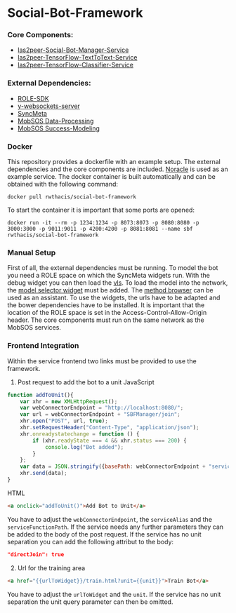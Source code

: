 # Social-Bot-Framework

### Core Components:
* [las2peer-Social-Bot-Manager-Service](https://github.com/rwth-acis/las2peer-Social-Bot-Manager-Service)
* [las2peer-TensorFlow-TextToText-Service](https://github.com/rwth-acis/las2peer-TensorFlow-TextToText-Service)
* [las2peer-TensorFlow-Classifier-Service](https://github.com/rwth-acis/las2peer-TensorFlow-Classifier-Service)

### External Dependencies:
* [ROLE-SDK](https://github.com/rwth-acis/ROLE-SDK)
* [y-websockets-server](https://github.com/y-js/y-websockets-server)
* [SyncMeta](https://github.com/rwth-acis/syncmeta)
* [MobSOS Data-Processing](https://github.com/rwth-acis/mobsos-data-processing)
* [MobSOS Success-Modeling](https://github.com/rwth-acis/mobsos-success-modeling)

### Docker
This repository provides a dockerfile with an example setup. The external dependencies and the core components are included. [Noracle](https://github.com/Distributed-Noracle) is used as an example service.
The docker container is built automatically and can be obtained with the following command:
```
docker pull rwthacis/social-bot-framework
```
To start the container it is important that some ports are opened: 
```
docker run -it --rm -p 1234:1234 -p 8073:8073 -p 8080:8080 -p 3000:3000 -p 9011:9011 -p 4200:4200 -p 8081:8081 --name sbf rwthacis/social-bot-framework
```
### Manual Setup

First of all, the external dependencies must be running. 
To model the bot you need a ROLE space on which the SyncMeta widgets run. 
With the debug widget you can then load the [vls](MetaModel/vls.json). 
To load the model into the network, the [model selector widget](widgets/src/widgets/models.xml) must be added. The [method browser](widgets/src/widgets/methods.xml) can be used as an assistant. 
To use the widgets, the urls have to be adapted and the bower dependencies have to be installed. 
It is important that the location of the ROLE space is set in the Access-Control-Allow-Origin header.
The core components must run on the same network as the MobSOS services. 

### Frontend Integration
Within the service frontend two links must be provided to use the framework. 
1. Post request to add the bot to a unit 
JavaScript
```JavaScript
function addToUnit(){
    var xhr = new XMLHttpRequest();
    var webConnectorEndpoint = "http://localhost:8080/";
    var url = webConnectorEndpoint + "SBFManager/join";
    xhr.open("POST", url, true);
    xhr.setRequestHeader("Content-Type", "application/json");
    xhr.onreadystatechange = function () {
        if (xhr.readyState === 4 && xhr.status === 200) {
            console.log("Bot added");
        }
    };
    var data = JSON.stringify({basePath: webConnectorEndpoint + "serviceAlias", joinPath:"serviceFunctionPath"});
    xhr.send(data);
}
```
HTML
```html
<a onclick="addToUnit()">Add Bot to Unit</a>
```
You have to adjust the `webConnectorEndpoint`, the `serviceAlias` and the `serviceFunctionPath`. If the service needs any further parameters they can be added to the body of the post request.
If the service has no unit separation you can add the following attribut to the body: 
```json
"directJoin": true
```
2. Url for the training area
```html
<a href="{{urlToWidget}}/train.html?unit={{unit}}">Train Bot</a>
```
You have to adjust the `urlToWidget` and the `unit`. If the service has no unit separation the unit query parameter can then be omitted. 
